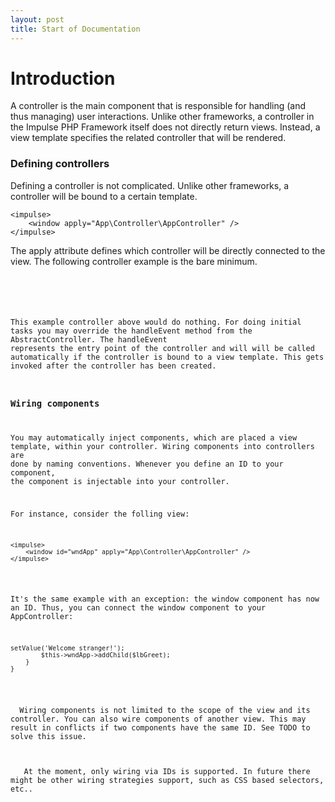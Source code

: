 ```yaml
---
layout: post
title: Start of Documentation
---
```


<a name="introduction"></a>
# Introduction

<div class="documentationContent">
A controller is the main component that is responsible for handling (and thus managing) user interactions. Unlike other frameworks, a controller in the Impulse PHP Framework itself does not directly return views. Instead, a view template specifies the related controller that will be rendered. 
    
### Defining controllers
Defining a controller is not complicated. Unlike other frameworks, a controller will be bound to a certain template.

<pre class="line-numbers language-markup">
<code class="language-markup">&lt;impulse&gt;
    &lt;window apply="App\Controller\AppController" /&gt;
&lt;/impulse&gt;</code>
</pre>

The <span class="highlightText">apply</span> attribute defines which controller will be directly connected to the view. The following controller example is the bare minimum.  
  
<pre class="line-numbers language-php">
<code class="language-php"><?php
namespace App\Controller;
use Impulse\Bundles\ImpulseBundle\Controller\AbstractController;

class AppController extends AbstractController
{
    
}</code>
</pre>

This example controller above would do nothing. For doing initial tasks you may override the handleEvent method from the AbstractController. The <span class="highlightText">handleEvent</span> represents the entry point of the controller and will  will be called automatically if the controller is bound to a view template. This gets invoked after the controller has been created. 

### Wiring components
You may automatically inject components, which are placed a view template, within your controller. Wiring components into controllers are done by naming conventions. Whenever you define an ID to your component, the component is injectable into your controller.

For instance, consider the folling view:

<pre class="line-numbers language-markup">
<code class="language-markup">&lt;impulse&gt;
    &lt;window id="wndApp" apply="App\Controller\AppController" /&gt;
&lt;/impulse&gt;</code>
</pre>

It's the same example with an exception: the window component has now an ID. Thus, you can connect the window component to your AppController:

<pre class="line-numbers language-php">
<code class="language-php"><?php
namespace App\Controller;
use Impulse\Bundles\ImpulseBundle\Controller\AbstractController;

class AppController extends AbstractController
{
    private $wndApp;

    public function afterCreate()
    {
        $lbGreet = new Label();
        $lbGreet->setValue('Welcome stranger!');
        $this->wndApp->addChild($lbGreet);
    }
}</code>
</pre>

<div class="alert alert-primary" role="alert">
  Wiring components is not limited to the scope of the view and its controller. You can also wire components of another view. This may result in conflicts if two components have the same ID. See TODO to solve this issue.
</div>

<div class="alert alert-warning" role="alert">
  <span class="fa fa-exclamation-triangle" /> At the moment, only wiring via IDs is supported. In future there might be other wiring strategies support, such as CSS based selectors, etc..
</div>
</div>

